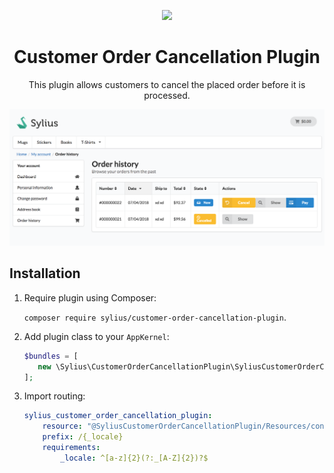 <p align="center">
    <a href="https://sylius.com" target="_blank">
        <img src="https://demo.sylius.com/assets/shop/img/logo.png" />
    </a>
</p>

<h1 align="center">Customer Order Cancellation Plugin</h1>

<p align="center">This plugin allows customers to cancel the placed order before it is processed.</p>

![Screenshot showing the customer's orders page with cancel buttons](docs/screenshot.png)

## Installation

1. Require plugin using Composer:
 
    `composer require sylius/customer-order-cancellation-plugin`.

2. Add plugin class to your `AppKernel`:

    ```php
    $bundles = [
       new \Sylius\CustomerOrderCancellationPlugin\SyliusCustomerOrderCancellationPlugin(),
    ];
    ```

3. Import routing:

    ```yaml
    sylius_customer_order_cancellation_plugin:
        resource: "@SyliusCustomerOrderCancellationPlugin/Resources/config/routing.yml"
        prefix: /{_locale}
        requirements:
            _locale: ^[a-z]{2}(?:_[A-Z]{2})?$
    ```
